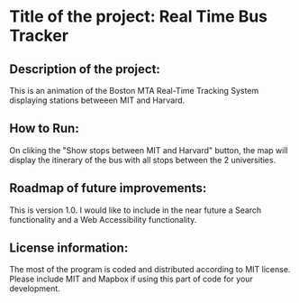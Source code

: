 # Title of the project: Real Time Bus Tracker

## Description of the project: 
This is an animation of the Boston MTA Real-Time Tracking System displaying stations betweeen MIT and Harvard.

## How to Run: 
On cliking the "Show stops between MIT and Harvard" button, the map will display the itinerary of the bus with all stops between the 2 universities.

## Roadmap of future improvements: 
This is version 1.0. I would like to include in the near future a Search functionality and a Web Accessibility functionality.

## License information: 
The most of the program is coded and distributed according to MIT license. 
Please include MIT and Mapbox if using this part of code for your development.
